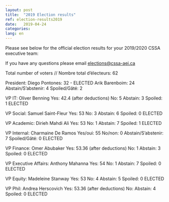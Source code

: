 ```yaml
---
layout: post
title:  "2019 Election results"
ref: election-results2019
date:   2019-04-24
categories: 
lang: en
---
```


Please see below for the official election results for your 2019/2020 CSSA executive team:

If you have any questions please email [elections@cssa-aei.ca](mailto:elections@cssa-aei.ca)

Total number of voters // Nombre total d’électeurs: 62

President:
Diego Pontones: 32  - ELECTED
Arik Barenboim: 24
Abstain/S’abstenir: 4
Spoiled/Gâté: 2

VP IT: Oliver Benning
Yes: 42.4 (after deductions)
No: 5
Abstain: 3
Spoiled: 1
ELECTED 

VP Social: Samuel Saint-Fleur
Yes: 53
No: 3
Abstain: 6
Spoiled: 0
ELECTED 

VP Academic: Dirieh Mahdi Ali
Yes: 53
No: 1
Abstain: 7
Spoiled: 1
ELECTED 

VP Internal: Charmaine De Ramos
Yes/oui: 55
No/non: 0
Abstain/S’abstenir: 7
Spoiled/Gâté: 0
ELECTED

VP Finance: Omer Abubaker
Yes: 53.36 (after deductions)
No: 1
Abstain: 3
Spoiled: 0
ELECTED

VP Executive Affairs: Anthony Mahanna
Yes: 54
No: 1
Abstain: 7
Spoiled: 0
ELECTED

VP Equity: Madeleine Stanway
Yes: 53
No: 4
Abstain: 5
Spoiled: 0
ELECTED

VP Phil: Andrea Herscovich
Yes: 53.36 (after deductions)
No: 
Abstain: 4
Spoiled: 0
ELECTED
